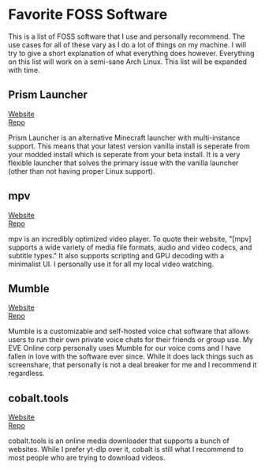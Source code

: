 # Favorite FOSS Software

This is a list of FOSS software that I use and personally recommend. The use cases for all of these vary as I do a lot of things on my machine. I will try to give a short explanation of what everything does however. Everything on this list will work on a semi-sane Arch Linux. This list will be expanded with time.

## Prism Launcher
[Website](https://prismlauncher.org/)  
[Repo](https://github.com/PrismLauncher/PrismLauncher)  

Prism Launcher is an alternative Minecraft launcher with multi-instance support. This means that your latest version vanilla install is seperate from your modded install which is seperate from your beta install. It is a very flexible launcher that solves the primary issue with the vanilla launcher (other than not having proper Linux support).

## mpv
[Website](https://mpv.io/)  
[Repo](https://github.com/mpv-player/mpv)  

mpv is an incredibly optimized video player. To quote their website, "[mpv] supports a wide variety of media file formats, audio and video codecs, and subtitle types." It also supports scripting and GPU decoding with a minimalist UI. I personally use it for all my local video watching. 

## Mumble
[Website](https://www.mumble.info/)  
[Repo](https://github.com/mumble-voip/mumble)  

Mumble is a customizable and self-hosted voice chat software that allows users to run their own private voice chats for their friends or group use. My EVE Online corp personally uses Mumble for our voice coms and I have fallen in love with the software ever since. While it does lack things such as screenshare, that personally is not a deal breaker for me and I recommend it regardless.

## cobalt.tools
[Website](https://cobalt.tools/)  
[Repo](https://github.com/wukko/cobalt)

cobalt.tools is an online media downloader that supports a bunch of websites. While I prefer yt-dlp over it, cobalt is still what I recommend to most people who are trying to download videos.
